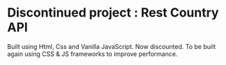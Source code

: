 # Discontinued project : Rest Country API

Built using Html, Css and Vanilla JavaScript. Now discounted. To be built again using CSS & JS frameworks to improve performance. 








